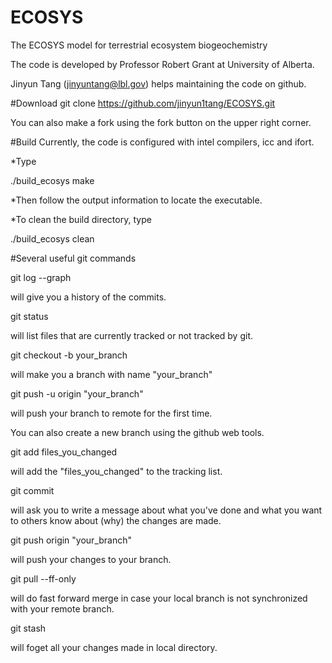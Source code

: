 # ECOSYS
The ECOSYS model for terrestrial ecosystem biogeochemistry

The code is developed by Professor Robert Grant at University of Alberta.

Jinyun Tang (jinyuntang@lbl.gov) helps maintaining the code on github.


#Download
git clone https://github.com/jinyun1tang/ECOSYS.git

You can also make a fork using the fork button on the upper right corner.

#Build 
Currently, the code is configured with intel compilers, icc and ifort. 

*Type

  ./build_ecosys make

*Then follow the output information to locate the executable.

*To clean the build directory, type

  ./build_ecosys clean

#Several useful git commands

  git log --graph

will give you a history of the commits.

  git status

will list files that are currently tracked or not tracked by git.

  git checkout -b your_branch

will make you a branch with name "your_branch"

  git push -u origin "your_branch"

will push your branch to remote for the first time. 

You can also create a new branch using the github web tools.

  git add files_you_changed

will add the "files_you_changed" to the tracking list.

  git commit

will ask you to write a message about what you've done and what you want to others know about (why) the changes are made.

  git push origin "your_branch"

will push your changes to your branch.

  git pull --ff-only

will do fast forward merge in case your local branch is not synchronized with your remote branch. 

  git stash

will foget all your changes made in local directory. 



